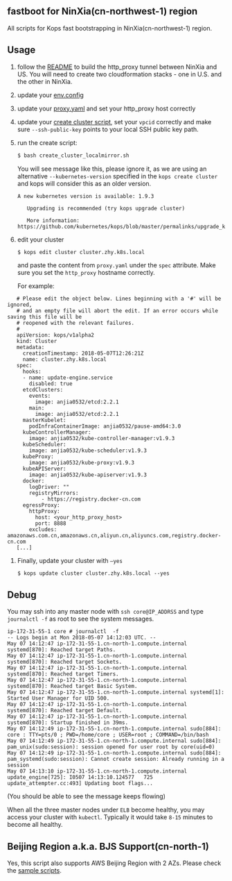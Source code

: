 ## fastboot for NinXia(cn-northwest-1) region

All scripts for Kops fast bootstrapping in NinXia(cn-northwest-1) region.



## Usage

1. follow the [README](https://github.com/pahud/kops-bjs/blob/master/README.md) to build the http_proxy tunnel between NinXia and US. You will need to create two cloudformation stacks - one in U.S. and the other in NinXia.

2. update your [env.config](https://github.com/pahud/kops-bjs/blob/master/zhy-fastboot/env.config)

3. update your [proxy.yaml](https://github.com/pahud/kops-bjs/blob/master/zhy-fastboot/proxy.yaml) and set your http_proxy host correctly

4. update your [create cluster script](https://github.com/pahud/kops-bjs/blob/master/zhy-fastboot/create_cluster_localmirror.sh), set your `vpcid` correctly and make sure `--ssh-public-key` points to your local SSH public key path.

5. run the create script:

   ```bash
   $ bash create_cluster_localmirror.sh
   ```

   You will see message like this, please ignore it, as we are using an alternative `--kubernetes-version` specified in the `kops create cluster` and kops will consider this as an older version.

   ```
   A new kubernetes version is available: 1.9.3

      Upgrading is recommended (try kops upgrade cluster)

      More information: https://github.com/kubernetes/kops/blob/master/permalinks/upgrade_k8s.md#1.9.3

   ```

   

5. edit your cluster

   ```bash
   $ kops edit cluster cluster.zhy.k8s.local
   ```

   and paste the content from `proxy.yaml` under the `spec` attribute. Make sure you set the `http_proxy` hostname correctly. 

   For example:

```
   # Please edit the object below. Lines beginning with a '#' will be ignored,
   # and an empty file will abort the edit. If an error occurs while saving this file will be
   # reopened with the relevant failures.
   #
   apiVersion: kops/v1alpha2
   kind: Cluster
   metadata:
     creationTimestamp: 2018-05-07T12:26:21Z
     name: cluster.zhy.k8s.local
   spec:
     hooks:
     - name: update-engine.service
       disabled: true
     etcdClusters:
       events:
         image: anjia0532/etcd:2.2.1
       main:
         image: anjia0532/etcd:2.2.1
     masterKubelet:
       podInfraContainerImage: anjia0532/pause-amd64:3.0
     kubeControllerManager:
       image: anjia0532/kube-controller-manager:v1.9.3
     kubeScheduler:
       image: anjia0532/kube-scheduler:v1.9.3
     kubeProxy:
       image: anjia0532/kube-proxy:v1.9.3
     kubeAPIServer:
       image: anjia0532/kube-apiserver:v1.9.3
     docker:
       logDriver: ""
       registryMirrors:
           - https://registry.docker-cn.com
     egressProxy:
       httpProxy:
         host: <your_http_proxy_host>
         port: 8888
       excludes: amazonaws.com.cn,amazonaws.cn,aliyun.cn,aliyuncs.com,registry.docker-cn.com
   [...]
```

1. Finally, update your cluster with `—yes`

   ```
   $ kops update cluster cluster.zhy.k8s.local --yes
   ```

## Debug

You may ssh into any master node with `ssh core@IP_ADDRSS` and type `journalctl -f` as root to see the system messages.

```
ip-172-31-55-1 core # journalctl  -f
-- Logs begin at Mon 2018-05-07 14:12:03 UTC. --
May 07 14:12:47 ip-172-31-55-1.cn-north-1.compute.internal systemd[870]: Reached target Paths.
May 07 14:12:47 ip-172-31-55-1.cn-north-1.compute.internal systemd[870]: Reached target Sockets.
May 07 14:12:47 ip-172-31-55-1.cn-north-1.compute.internal systemd[870]: Reached target Timers.
May 07 14:12:47 ip-172-31-55-1.cn-north-1.compute.internal systemd[870]: Reached target Basic System.
May 07 14:12:47 ip-172-31-55-1.cn-north-1.compute.internal systemd[1]: Started User Manager for UID 500.
May 07 14:12:47 ip-172-31-55-1.cn-north-1.compute.internal systemd[870]: Reached target Default.
May 07 14:12:47 ip-172-31-55-1.cn-north-1.compute.internal systemd[870]: Startup finished in 39ms.
May 07 14:12:49 ip-172-31-55-1.cn-north-1.compute.internal sudo[884]:     core : TTY=pts/0 ; PWD=/home/core ; USER=root ; COMMAND=/bin/bash
May 07 14:12:49 ip-172-31-55-1.cn-north-1.compute.internal sudo[884]: pam_unix(sudo:session): session opened for user root by core(uid=0)
May 07 14:12:49 ip-172-31-55-1.cn-north-1.compute.internal sudo[884]: pam_systemd(sudo:session): Cannot create session: Already running in a session
May 07 14:13:10 ip-172-31-55-1.cn-north-1.compute.internal update_engine[725]: I0507 14:13:10.124577   725 update_attempter.cc:493] Updating boot flags...
```

(You should be able to see the message keeps flowing)



When all the three master nodes under `ELB` become healthy, you may access your cluster with `kubectl`. Typically it would take `8-15` minutes to become all healthy.



## Beijing Region a.k.a. BJS Support(cn-north-1)

Yes, this script also supports AWS Beijing Region with 2 AZs. Please check the [sample scripts](https://github.com/pahud/kops-bjs/tree/master/bjs-fastboot).





